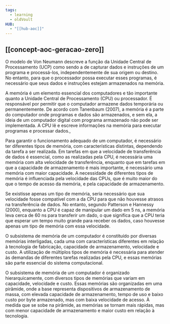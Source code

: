 ```yaml
---
tags:
  - learning
  - oldVoult
HUB:
  - "[[hub-aoc]]"
---
```

## [[concept-aoc-geracao-zero]]

O modelo de Von Neumann descreve a função da Unidade Central de Processamento (UCP) como sendo a de capturar dados e instruções de um programa e processá-los, independentemente de sua origem ou destino. No entanto, para que o processador possa executar esses programas, é necessário que seus dados e instruções estejam armazenados na memória.

A memória é um elemento essencial dos computadores e tão importante quanto a Unidade Central de Processamento (CPU) ou processador. É responsável por permitir que o computador armazene dados temporária ou permanentemente. De acordo com Tanenbaum (2007), a memória é a parte do computador onde programas e dados são armazenados, e sem ela, a ideia de um computador digital com programa armazenado não pode ser implementada. A CPU lê e escreve informações na memória para executar programas e processar dados.,

Para garantir o funcionamento adequado de um computador, é necessário ter diferentes tipos de memória, com características distintas, dependendo da tarefa a ser realizada. Em tarefas em que a velocidade de transferência de dados é essencial, como as realizadas pela CPU, é necessária uma memória com alta velocidade de transferência, enquanto que em tarefas em que a capacidade de armazenamento é mais importante, é necessário uma memória com maior capacidade. A necessidade de diferentes tipos de memória é influenciada pela velocidade das CPUs, que é muito maior do que o tempo de acesso da memória, e pela capacidade de armazenamento.

Se existisse apenas um tipo de memória, seria necessário que sua velocidade fosse compatível com a da CPU para que não houvesse atrasos na transferência de dados. No entanto, segundo Patterson e Hannessy (2000), enquanto a CPU é capaz de manipular um dado em 5 ns, a memória leva cerca de 60 ns para transferir um dado, o que significa que a CPU teria que esperar um tempo muito grande para receber os dados, caso houvesse apenas um tipo de memória com essa velocidade.

O subsistema de memória de um computador é constituído por diversas memórias interligadas, cada uma com características diferentes em relação à tecnologia de fabricação, capacidade de armazenamento, velocidade e custo. A utilização de múltiplos tipos de memória é necessária para atender às demandas de diferentes tarefas realizadas pela CPU, e essas memórias são parte essencial do sistema computacional.

O subsistema de memória de um computador é organizado hierarquicamente, com diversos tipos de memórias que variam em capacidade, velocidade e custo. Essas memórias são organizadas em uma pirâmide, onde a base representa dispositivos de armazenamento de massa, com elevada capacidade de armazenamento, tempo de uso e baixo custo por byte armazenado, mas com baixa velocidade de acesso. À medida que se sobe na pirâmide, as memórias se tornam mais rápidas, mas com menor capacidade de armazenamento e maior custo em relação à tecnologia.



